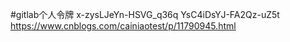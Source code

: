 #gitlab个人令牌
x-zysLJeYn-HSVG_q36q
YsC4iDsYJ-FA2Qz-uZ5t
https://www.cnblogs.com/cainiaotest/p/11790945.html